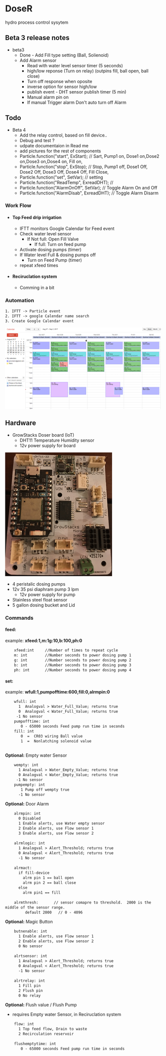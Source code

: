 # DoseR

hydro process control sysytem


## Beta 3 release notes 
 - beta3
   - Done - Add Fill type setting (Ball, Solienoid)
   - Add Alarm sensor
     - Read with water level sensor timer (5 seconds)
     - high/low reponse (Turn on relay) (outpins fill, ball open, ball close)
     - Turn off response when oposite 
     - inverse option for sensor high/low
     - publish event - DHT sensor publish timer (5 min)
     - Manual alarm pin on
     - If manual Trigger alarm Don't auto turn off Alarm

## Todo
 - Beta 4
   - Add the relay control, based on fill device.. 
   - Debug and test ?
   - udpate documentaion in Read me
   - add pictures for the rest of components
   - Particle.function("start", ExStart);   // Sart,  Pump1 on, Dose1 on,Dose2 on,Dose3 on,Dose4 on, Fill on,
   - Particle.function("stop", ExStop);   // Stop,   Pump1 off,  Dose1 Off, Dose2 Off, Dose3 Off, Dose4 Off, Fill Close,  
   - Particle.function("set", SetVar);     // setting
   - Particle.function("ReadTemp", ExreadDHT);   //
   - Particle.function("AlarmOnOff", SetVar);      // Toggle Alarm On and Off
   - Particle.function("AlarmDisab", ExreadDHT);   // Toggle Alarm Disarm
   
### Work Flow
- #### Top Feed drip irrigation
  - IFTT monitors Google Calendar for Feed event
  - Check water level sensor
    - If Not full: Open Fill Valve
      - If full: Turn on feed pump
  - Activate dosing pumps (timer)
  - If Water level Full & dosing pumps off
    - Turn on Feed Pump (timer)
  - repeat xfeed times
- #### Reciruclation system
  - Comming in a bit


### Automation
````
1. IFTT -> Particle event
2. IFTT -> google Calendar name search
3. Create Google Calendar event
````

![Image of GrowStacks & Google Calendar](https://github.com/Flyguy86/DoseR/blob/master/google%20Calendar%20dosing.png)


## Hardware
- GrowStacks Doser board (IoT) 
  - DHT11 Temperature Humidity sensor
  - 12v power supply for board

![Image of GrowStacks & Google Calendar](https://github.com/Flyguy86/DoseR/blob/master/BreakoutBoardV8.png)

- 4 peristalic dosing pumps
- 12v 35 psi diaphram pump 3 lpm
  - 12v power supply for pump
- Stainless steel float sensor
- 5 gallon dosing bucket and Lid
   

### Commands
#### feed: 
example: **xfeed:1,m:1g:10,b:100,ph:0**
````  
    xfeed:int     //Number of times to repeat cycle
    m: int        //Number seconds to power dosing pump 1
    g: int        //Number seconds to power dosing pump 2
    b: int        //Number seconds to power dosing pump 3
    ph: int       //Number seconds to power dosing pump 4
````

#### set:
example: **wfull:1,pumpofftime:600,fill:0,alrmpin:0**
````
    wfull: int
      1  Analogval > Water_Full_Value; returns true
      0  Analogval < Water_Full_Value; returns true
     -1 No sensor
    pumpofftime: int
       0 - 65000 seconds Feed pump run time in seconds
    fill: int
       0  =  CR03 wiring Ball value
       1  =  Nonlatching solenoid value
       
````

**Optional:** Empty water Sensor
````
    wempty: int
      1 Analogval > Water_Empty_Value; returns true
      0 Analogval < Water_Empty_Value; returns true
     -1 No sensor
    pumpempty: int
       1 Pump off wempty true
      -1 No sensor
````

**Optional:** Door Alarm
````
    alrmpin: int
      0 Disabled
      1 Enable alerts, use Water empty sensor 
      2 Enable alerts, use Flow sensor 1 
      3 Enable alerts, use Flow sensor 2
      
    alrmlogic: int
      1 Analogval > Alert_Threshold; returns true
      0 Analogval < Alert_Threshold; returns true
      -1 No sensor
      
    alrmact:
      if fill-device
        alrm pin 1 == ball open
        alrm pin 2 == ball close
      else
        alrm pin1 == fill

    alrmthresh:       // sensor comapre to threshold.  2000 is the middle of the sensor range.
         default 2000   // 0 - 4096

````

**Optional:** Magic Button
````
    butnenable: int
      1 Enable alerts, use Flow sensor 1
      2 Enable alerts, use Flow sensor 2
      0 No sensor
      
    alrtsensor: int
      1 Analogval > Alert_Threshold; returns true
      0 Analogval < Alert_Threshold; returns true
      -1 No sensor
      
    alrtrelay: int
      1 Fill pin
      2 Flush pin
      0 No relay
````

**Optional:** Flush value / Flush Pump 
- requires Empty water Sensor, in Reciruclation system 
````
    flow: int 
      1 Top feed flow, Drain to waste
      2 Recirculation reservoir

    flushemptytime: int
       0 - 65000 seconds Feed pump run time in seconds

````

